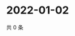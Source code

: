# 2022-01-02

共 0 条

<!-- BEGIN WEIBO -->
<!-- 最后更新时间 Sun Jan 02 2022 17:00:41 GMT+0800 (China Standard Time) -->

<!-- END WEIBO -->
